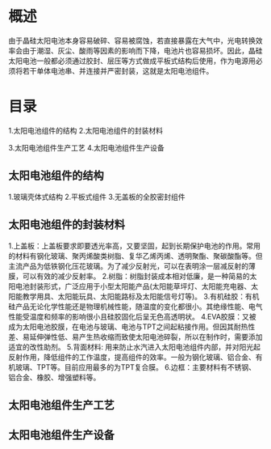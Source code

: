 # 概述
由于晶硅太阳电池本身容易破碎、容易被腐蚀，若直接暴露在大气中，光电转换效率会由于潮湿、灰尘、酸雨等因素的影响而下降，电池片也容易损坏。因此，晶硅太阳电池一般都必须通过胶封、层压等方式做成平板式结构后使用，作为电源用必须将若干单体电池串、并连接并严密封装，这就是太阳电池组件。
# 目录
1.太阳电池组件的结构
2.太阳电池组件的封装材料

3.太阳电池组件生产工艺
4.太阳电池组件生产设备

## 太阳电池组件的结构
1.玻璃壳体式结构
2.平板式组件
3.无盖板的全胶密封组件

## 太阳电池组件的封装材料
1.上盖板：上盖板要求即要透光率高，又要坚固，起到长期保护电池的作用。常用的材料有钢化玻璃、聚丙烯酸类树脂、复华乙烯丙烯、透明聚酯、聚碳酸酯等。但主流产品为低铁钢化压花玻璃。为了减少反射光，可以在表明涂一层减反射的薄膜，可以有效的减少反射率。
2.树脂：树脂封装成本相对低廉，是一种简易的太阳电池封装形式，广泛应用于小型太阳能产品(太阳能草坪灯、太阳能充电器、太阳能教学用具、太阳能玩具、太阳能路标及太阳能信号灯等)。
3.有机硅胶：有机硅产品无论化学性能还是物理机械性能，随温度的变化都很小。其绝缘性能、电气性能受温度和频率的影响很小且硅胶固化后呈无色高透明状。
4.EVA胶膜：又被成为太阳电池胶膜，在电池与玻璃、电池与TPT之间起粘接作用。但因其耐热性差、易延伸弹性低、易产生热收缩而致使太阳电池碎裂，所以在制作时，需要添加适宜的改性助剂。
5.背面材料: 用来防止水汽进入太阳电池组件内部，并对阳光起反射作用，降低组件的工作温度，提高组件的效率。一般为钢化玻璃、铝合金、有机玻璃、TPT等。目前应用最多的为TPT复合膜。
6.边框：主要材料有不锈钢、铝合金、橡胶、增强塑料等。

## 太阳电池组件生产工艺
## 太阳电池组件生产设备 
